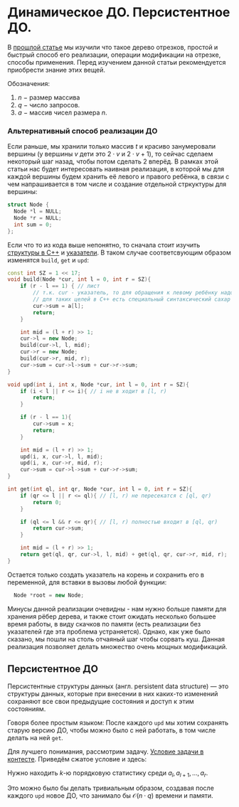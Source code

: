 # Динамическое ДО. Персистентное ДО.

В [прошлой статье](https://github.com/kolychestiy/olymp/tree/main/segment_tree "базовое дерево отрезков") мы изучили что такое дерево отрезков, простой и быстрый способ его реализации, операции модификации на отрезке, способы применения. Перед изучением данной статьи рекомендуется приобрести знание этих вещей. 

Обозначения: 
1. $n$ $-$ размер массива
2. $q$ $-$ число запросов.
3. $a$ $-$ массив чисел размера $n$.

### Альтернативный способ реализации ДО

Если раньше, мы хранили только массив $t$ и красиво занумеровали вершины (у вершины $v$ дети это $2 \cdot v$ и $2 \cdot v + 1$), то сейчас сделаем некоторый шаг назад, чтобы потом сделать 2 вперёд. В рамках этой статьи нас будет интересовать наивная реализация, в которой мы для каждой вершины будем хранить её левого и правого ребёнка, в связи с чем напрашивается в том числе и создание отдельной стркуктуры для вершины:

```cpp
struct Node {
  Node *l = NULL;
  Node *r = NULL;
  int sum = 0;
};
```

Если что то из кода выше непонятно, то сначала стоит изучить [структуры в C++](https://metanit.com/cpp/tutorial/5.8.php) и [указатели](https://metanit.com/cpp/tutorial/4.1.php). В таком случае соответсвующим образом изменятся `build`, `get` и `upd`:

```cpp
const int SZ = 1 << 17;
void build(Node *cur, int l = 0, int r = SZ){ 
    if (r - l == 1) { // лист
        // т.к. cur - указатель, то для обращения к левому ребёнку надо писать (*cur).sum
        // для таких целей в C++ есть специальный синтаксический сахар - cur->sum
        cur->sum = a[l];
        return;
    }

    int mid = (l + r) >> 1;
    cur->l = new Node; 
    build(cur->l, l, mid);
    cur->r = new Node;
    build(cur->r, mid, r);
    cur->sum = cur->l->sum + cur->r->sum;
}
```

```cpp
void upd(int i, int x, Node *cur, int l = 0, int r = SZ){
    if (i < l || r <= i){ // i не в ходит в [l, r)
        return;
    }

    if (r - l == 1){
        cur->sum = x;
        return;
    }

    int mid = (l + r) >> 1;
    upd(i, x, cur->l, l, mid);
    upd(i, x, cur->r, mid, r);
    cur->sum = cur->l->sum + cur->r->sum;
}
```

```cpp
int get(int ql, int qr, Node *cur, int l = 0, int r = SZ){
    if (qr <= l || r <= ql){ // [l, r) не пересекатся с [ql, qr)
        return 0;
    }

    if (ql <= l && r <= qr){ // [l, r) полностью входит в [ql, qr)
        return cur->sum;
    }

    int mid = (l + r) >> 1;
    return get(ql, qr, cur->l, l, mid) + get(ql, qr, cur->r, mid, r);
}
```

Остается только создать указатель на корень и сохранить его в переменной, для вставки в вызовы любой функции:

```cpp
  Node *root = new Node;
```

Минусы данной реализации очевидны - нам нужно больше памяти для хранения рёбер дерева, и также стоит ожидать несколько большее время работы, в виду скачков по памяти (есть реализации без указателей где эта проблема устраняется). Однако, как уже было сказано, мы пошли на столь отчаяный шаг чтобы сорвать куш. Данная реализация позволяет делать множество очень мощных модификаций.

## Персистентное ДО

Персистентные структуры данных (англ. persistent data structure) — это структуры данных, которые при внесении в них каких-то изменений сохраняют все свои предыдущие состояния и доступ к этим состояниям.

Говоря более простым языком: После каждого `upd` мы хотим сохранять старую версию ДО, чтобы можно было с ней работать, в том числе делать на ней `get`. 

Для лучшего понимания, рассмотрим задачу. [Условие задачи в контесте](https://codeforces.com/group/fgAhCx6Kz6/contest/506298/problem/A "based contest. task A"). Приведём сжатое условие и здесь:

Нужно находить $k$-ю порядковую статистику среди $a_l, a_{l+1}, \ldots, a_r$.




Это можно было бы делать тривиальным образом, создавая после каждого `upd` новое ДО, что занимало бы $\mathcal{O}(n \cdot q)$ времени и памяти.
